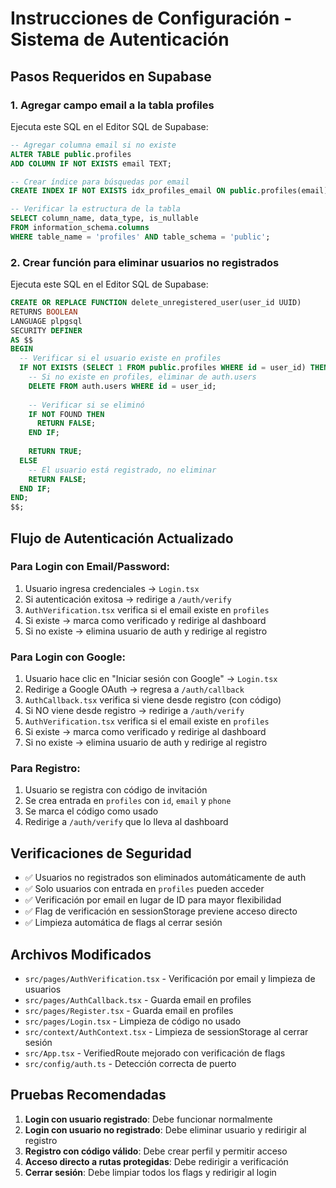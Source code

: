 # Instrucciones de Configuración - Sistema de Autenticación

## Pasos Requeridos en Supabase

### 1. Agregar campo email a la tabla profiles

Ejecuta este SQL en el Editor SQL de Supabase:

```sql
-- Agregar columna email si no existe
ALTER TABLE public.profiles 
ADD COLUMN IF NOT EXISTS email TEXT;

-- Crear índice para búsquedas por email
CREATE INDEX IF NOT EXISTS idx_profiles_email ON public.profiles(email);

-- Verificar la estructura de la tabla
SELECT column_name, data_type, is_nullable 
FROM information_schema.columns 
WHERE table_name = 'profiles' AND table_schema = 'public';
```

### 2. Crear función para eliminar usuarios no registrados

Ejecuta este SQL en el Editor SQL de Supabase:

```sql
CREATE OR REPLACE FUNCTION delete_unregistered_user(user_id UUID)
RETURNS BOOLEAN
LANGUAGE plpgsql
SECURITY DEFINER
AS $$
BEGIN
  -- Verificar si el usuario existe en profiles
  IF NOT EXISTS (SELECT 1 FROM public.profiles WHERE id = user_id) THEN
    -- Si no existe en profiles, eliminar de auth.users
    DELETE FROM auth.users WHERE id = user_id;
    
    -- Verificar si se eliminó
    IF NOT FOUND THEN
      RETURN FALSE;
    END IF;
    
    RETURN TRUE;
  ELSE
    -- El usuario está registrado, no eliminar
    RETURN FALSE;
  END IF;
END;
$$;
```

## Flujo de Autenticación Actualizado

### Para Login con Email/Password:
1. Usuario ingresa credenciales → `Login.tsx`
2. Si autenticación exitosa → redirige a `/auth/verify`
3. `AuthVerification.tsx` verifica si el email existe en `profiles`
4. Si existe → marca como verificado y redirige al dashboard
5. Si no existe → elimina usuario de auth y redirige al registro

### Para Login con Google:
1. Usuario hace clic en "Iniciar sesión con Google" → `Login.tsx`
2. Redirige a Google OAuth → regresa a `/auth/callback`
3. `AuthCallback.tsx` verifica si viene desde registro (con código)
4. Si NO viene desde registro → redirige a `/auth/verify`
5. `AuthVerification.tsx` verifica si el email existe en `profiles`
6. Si existe → marca como verificado y redirige al dashboard
7. Si no existe → elimina usuario de auth y redirige al registro

### Para Registro:
1. Usuario se registra con código de invitación
2. Se crea entrada en `profiles` con `id`, `email` y `phone`
3. Se marca el código como usado
4. Redirige a `/auth/verify` que lo lleva al dashboard

## Verificaciones de Seguridad

- ✅ Usuarios no registrados son eliminados automáticamente de auth
- ✅ Solo usuarios con entrada en `profiles` pueden acceder
- ✅ Verificación por email en lugar de ID para mayor flexibilidad
- ✅ Flag de verificación en sessionStorage previene acceso directo
- ✅ Limpieza automática de flags al cerrar sesión

## Archivos Modificados

- `src/pages/AuthVerification.tsx` - Verificación por email y limpieza de usuarios
- `src/pages/AuthCallback.tsx` - Guarda email en profiles
- `src/pages/Register.tsx` - Guarda email en profiles
- `src/pages/Login.tsx` - Limpieza de código no usado
- `src/context/AuthContext.tsx` - Limpieza de sessionStorage al cerrar sesión
- `src/App.tsx` - VerifiedRoute mejorado con verificación de flags
- `src/config/auth.ts` - Detección correcta de puerto

## Pruebas Recomendadas

1. **Login con usuario registrado**: Debe funcionar normalmente
2. **Login con usuario no registrado**: Debe eliminar usuario y redirigir al registro
3. **Registro con código válido**: Debe crear perfil y permitir acceso
4. **Acceso directo a rutas protegidas**: Debe redirigir a verificación
5. **Cerrar sesión**: Debe limpiar todos los flags y redirigir al login 